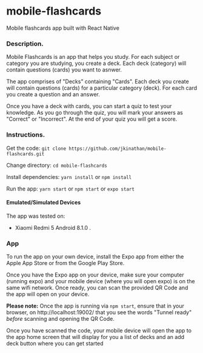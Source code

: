 # mobile-flashcards
Mobile flashcards app built with React Native
### Description. 

Mobile Flashcards is an app that helps you study. For each subject or category you are studying, you create a deck. Each deck (category) will contain questions (cards) you want to asnwer. 

The app comprises of "Decks" containing "Cards". Each deck you create will contain questions (cards) for a particular category (deck). For each card you create a question and an answer. 

Once you have a deck with cards, you can start a quiz to test your knowledge. As you go through the quiz, you will mark your answers as "Correct" or "Incorrect". At the end of your quiz you will get a score. 

### Instructions. 

Get the code: 
`git clone https://github.com/jkinathan/mobile-flashcards.git`

Change directory: 
`cd mobile-flashcards` 

Install dependencies:
`yarn install` or `npm install`

Run the app: 
`yarn start` or `npm start` or `expo start`
#### Emulated/Simulated Devices 

The app was tested on: 

- Xiaomi Redmi 5 Android 8.1.0 .

### App 

To run the app on your own device, install the Expo app from either the Apple App Store or from the Google Play Store. 

Once you have the Expo app on  your device, make sure your computer (running expo) and your mobile device (where you will open expo) is on the same wifi network. Once ready, you can scan the provided QR Code and the app will open on your device. 

**Please note:** Once the app is running via `npm start`, ensure that in your browser, on http://localhost:19002/ that you see the words "Tunnel ready" *before* scanning and opening the QR Code. 

Once you have scanned the code, your mobile device will open the app to the app home screen that will display for you a list of decks and an add deck button where you can get started

